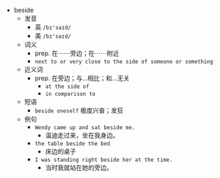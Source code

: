 - beside
  - 发音
    - 英 `/bɪ'saɪd/`
    - 美 `/bɪ'saɪd/`
  - 词义
    - prep. 在⋯⋯旁边；在⋯⋯附近
    - `next to or very close to the side of someone or something`
  - 近义词
    - prep. 在旁边；与…相比；和…无关
      - `at the side of`
      - `in comparison to`
  - 短语
    - `beside oneself` 极度兴奋；发狂 
  - 例句
    - `Wendy came up and sat beside me.`
      - 温迪走过来，坐在我身边。
    - `the table beside the bed`
      - 床边的桌子
    - `I was standing right beside her at the time.`
      - 当时我就站在她的旁边。

